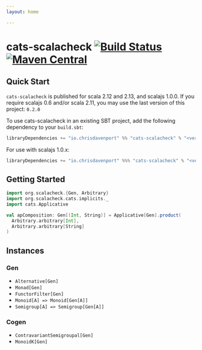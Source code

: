 ```yaml
---
layout: home

---
```

# cats-scalacheck [![Build Status](https://github.com/Tomahna/cats-scalacheck/workflows/CI/badge.svg)](https://github.com/Tomahna/cats-scalacheck/workflows/CI/badge.svg) [![Maven Central](https://maven-badges.herokuapp.com/maven-central/io.chrisdavenport/cats-scalacheck_2.12/badge.svg)](https://maven-badges.herokuapp.com/maven-central/io.chrisdavenport/cats-scalacheck_2.12)

## Quick Start

`cats-scalacheck` is published for scala 2.12 and 2.13, and scalajs 1.0.0. If you require scalajs 0.6 and/or scala 2.11, you may use the last version of this project: `0.2.0`

To use cats-scalacheck in an existing SBT project, add the following dependency to your `build.sbt`:

```scala
libraryDependencies += "io.chrisdavenport" %% "cats-scalacheck" % "<version>"
```

For use with scalajs 1.0.x:

```scala
libraryDependencies += "io.chrisdavenport" %%% "cats-scalacheck" % "<version>"
```

## Getting Started

```scala mdoc
import org.scalacheck.{Gen, Arbitrary}
import org.scalacheck.cats.implicits._
import cats.Applicative

val apComposition: Gen[(Int, String)] = Applicative[Gen].product(
  Arbitrary.arbitrary[Int],
  Arbitrary.arbitrary[String]
)
```

## Instances

### Gen

- `Alternative[Gen]`
- `Monad[Gen]`
- `FunctorFilter[Gen]`
- `Monoid[A] => Monoid[Gen[A]]`
- `Semigroup[A] => Semigroup[Gen[A]]`

### Cogen

- `ContravariantSemigroupal[Gen]`
- `MonoidK[Gen]`

